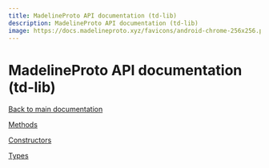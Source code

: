 ```yaml
---
title: MadelineProto API documentation (td-lib)
description: MadelineProto API documentation (td-lib)
image: https://docs.madelineproto.xyz/favicons/android-chrome-256x256.png
---
```

# MadelineProto API documentation (td-lib)  

[Back to main documentation](..)  


[Methods](methods/)

[Constructors](constructors/)

[Types](types/)